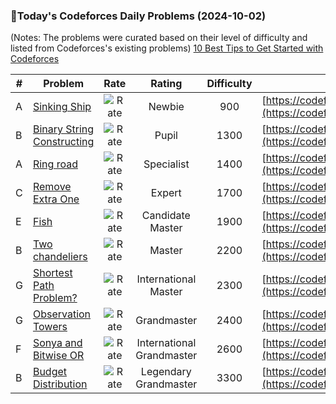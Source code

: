 ### 🌟Today's Codeforces Daily Problems (2024-10-02)
(Notes: The problems were curated based on their level of difficulty and listed from Codeforces's existing problems)
[10 Best Tips to Get Started with Codeforces](https://github.com/ika9810/Codeforces-Daily-Problems/blob/main/10%20Best%20Tips%20to%20Get%20Started%20with%20Codeforces.md)

| # | Problem | Rate| Rating | Difficulty | Contest |
|---| ----- | :--------: | :----------: | :----------: | ---------- |
|A|[Sinking Ship](https://codeforces.com/contest/63/problem/A)|![Rate](https://img.shields.io/badge/Newbie-900-lightgrey)|Newbie|900|[https://codeforces.com/contest/63](https://codeforces.com/contest/63)|
|B|[Binary String Constructing](https://codeforces.com/contest/1003/problem/B)|![Rate](https://img.shields.io/badge/Pupil-1300-brightgreen)|Pupil|1300|[https://codeforces.com/contest/1003](https://codeforces.com/contest/1003)|
|A|[Ring road](https://codeforces.com/contest/24/problem/A)|![Rate](https://img.shields.io/badge/Specialist-1400-9cf)|Specialist|1400|[https://codeforces.com/contest/24](https://codeforces.com/contest/24)|
|C|[Remove Extra One](https://codeforces.com/contest/900/problem/C)|![Rate](https://img.shields.io/badge/Expert-1700-blue)|Expert|1700|[https://codeforces.com/contest/900](https://codeforces.com/contest/900)|
|E|[Fish](https://codeforces.com/contest/16/problem/E)|![Rate](https://img.shields.io/badge/Candidate%20Master-1900-blueviolet)|Candidate Master|1900|[https://codeforces.com/contest/16](https://codeforces.com/contest/16)|
|B|[Two chandeliers](https://codeforces.com/contest/1500/problem/B)|![Rate](https://img.shields.io/badge/Master-2200-orange)|Master|2200|[https://codeforces.com/contest/1500](https://codeforces.com/contest/1500)|
|G|[Shortest Path Problem?](https://codeforces.com/contest/845/problem/G)|![Rate](https://img.shields.io/badge/International%20Master-2300-orange)|International Master|2300|[https://codeforces.com/contest/845](https://codeforces.com/contest/845)|
|G|[Observation Towers](https://codeforces.com/contest/1958/problem/G)|![Rate](https://img.shields.io/badge/Grandmaster-2400-red)|Grandmaster|2400|[https://codeforces.com/contest/1958](https://codeforces.com/contest/1958)|
|F|[Sonya and Bitwise OR](https://codeforces.com/contest/1004/problem/F)|![Rate](https://img.shields.io/badge/International%20Grandmaster-2600-red)|International Grandmaster|2600|[https://codeforces.com/contest/1004](https://codeforces.com/contest/1004)|
|B|[Budget Distribution](https://codeforces.com/contest/1666/problem/B)|![Rate](https://img.shields.io/badge/Legendary%20Grandmaster-3300-red)|Legendary Grandmaster|3300|[https://codeforces.com/contest/1666](https://codeforces.com/contest/1666)|
